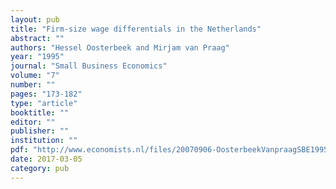 ```yaml
---
layout: pub
title: "Firm-size wage differentials in the Netherlands"
abstract: ""
authors: "Hessel Oosterbeek and Mirjam van Praag"
year: "1995"
journal: "Small Business Economics"
volume: "7"
number: ""
pages: "173-182"
type: "article"
booktitle: ""
editor: ""
publisher: ""
institution: ""
pdf: "http://www.economists.nl/files/20070906-OosterbeekVanpraagSBE1995.pdf"
date: 2017-03-05
category: pub
---
```

